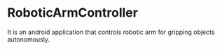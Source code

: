 # RoboticArmController
It is an android application that controls robotic arm for gripping objects autonomously.
